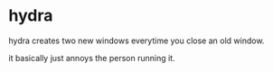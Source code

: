 # hydra

hydra creates two new windows everytime you close an old window. 

it basically just annoys the person running it.
